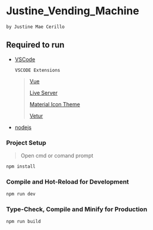# Justine_Vending_Machine
```by Justine Mae Cerillo```

## Required to run
- [VSCode](https://code.visualstudio.com/)

    ```VSCODE Extensions```
    > [Vue](https://marketplace.visualstudio.com/items?itemName=Vue.volar)
    > 
    > [Live Server](https://marketplace.visualstudio.com/items?itemName=ritwickdey.LiveServer)
    > 
    > [Material Icon Theme](https://marketplace.visualstudio.com/items?itemName=PKief.material-icon-theme)
    > 
    > [Vetur](https://marketplace.visualstudio.com/items?itemName=octref.vetur)

- [nodejs](https://nodejs.org/en)

### Project Setup

> Open cmd or comand prompt


```sh
npm install
```

### Compile and Hot-Reload for Development

```sh
npm run dev
```

### Type-Check, Compile and Minify for Production

```sh
npm run build
```
